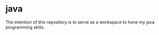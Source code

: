 # java
The intention of this repository is to serve as a workspace to hone my java programming skills.
